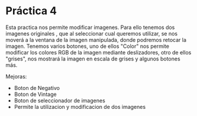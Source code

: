  # Práctica 4
Esta practica nos permite modificar imagenes. Para ello tenemos dos imagenes originales , que al seleccionar cual queremos utilizar, se nos moverá a la ventana de la imagen manipulada, donde podremos retocar la imagen. Tenemos varios botones, uno de ellos "Color" nos permite modificar los colores RGB de la imagen mediante deslizadores, otro de ellos "grises", nos mostrará la imagen en escala de grises y algunos botones más.

Mejoras:
- Boton de Negativo
- Boton de Vintage
- Boton de seleccionador de imagenes
- Permite la utilizacion y modificacion de dos imagenes
